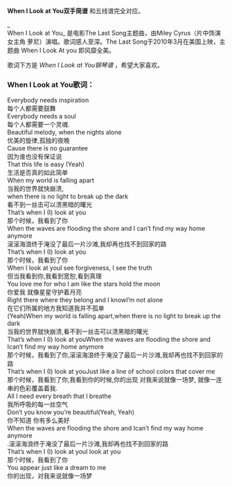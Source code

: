 

**When I Look at You双手简谱** 和五线谱完全对应。

_  
When I Look at You_ 是电影The Last Song主题曲，由Miley Cyrus（片中饰演女主角 萝尼）演唱。歌词感人至深。The
Last Song于2010年3月在美国上映，主题曲 When I Look At you 即风靡全美。

  
歌词下方是 _When I Look at You钢琴谱_ ，希望大家喜欢。

### When I Look at You歌词：

Everybody needs inspiration  
每个人都需要鼓舞  
Everybody needs a soul  
每个人都需要一个灵魂.  
Beautiful melody, when the nights alone  
优美的旋律,孤独的夜晚  
Cause there is no guarantee  
因为谁也没有保证说  
That this life is easy (Yeah)  
生活是否真的如此简单  
When my world is falling apart  
当我的世界就快崩溃,  
when there is no light to break up the dark  
看不到一丝击可以溃黑暗的曙光  
That’s when I (I) look at you  
那个时候，我看到了你  
When the waves are flooding the shore and I can’t find my way home anymore  
滚滚海浪终于淹没了最后一片沙滩,我却再也找不到回家的路  
That’s when I (I) look at you  
那个时候，我看到了你  
When I look at youI see forgiveness, I see the truth  
但当我看到你,我看到宽恕,看到真理  
You love me for who I am like the stars hold the moon  
你爱我 就像星星守护着月亮  
Right there where they belong and I knowI’m not alone  
在它们所属的地方我知道我并不孤单  
(Yeah)When my world is falling apart,when there is no light to break up the
dark  
当我的世界就快崩溃,看不到一丝击可以溃黑暗的曙光  
That’s when I (I) look at youWhen the waves are flooding the shore and Ican’t
find my way home anymore  
那个时候，我看到了你,滚滚海浪终于淹没了最后一片沙滩,我却再也找不到回家的路  
That’s when I (I) look at youJust like a line of school colors that cover me  
那个时候，我看到了你,我看到你的时候,你的出现 对我来说就像一场梦, 就像一连串的色彩覆盖着我.  
All I need every breath that I breathe  
我所呼吸的每一丝空气  
Don’t you know you’re beautiful(Yeah, Yeah)  
你不知道 你有多么美好  
When the waves are flooding the shore and Ican’t find my way home anymore  
.滚滚海浪终于淹没了最后一片沙滩,我却再也找不到回家的路  
That’s when I (I) look at youI look at you  
那个时候，我看到了你  
You appear just like a dream to me  
你的出现，对我来说就像一场梦

